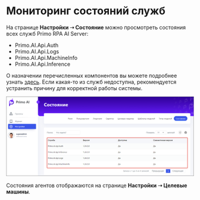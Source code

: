 # Мониторинг состояний служб

На странице **Настройки ➝ Состояние** можно просмотреть состояния всех служб Primo RPA AI Server:
* Primo.AI.Api.Auth 
* Primo.AI.Api.Logs 
* Primo.AI.Api.MachineInfo
* Primo.AI.Api.Inference 

О назначении перечисленных компонентов вы можете подробнее узнать [здесь](https://github.com/PrimoRPA/Docs.Rus/blob/1299-%D0%BD%D0%B0%D0%BF%D0%B8%D1%81%D0%B0%D1%82%D1%8C-%D0%B4%D0%BE%D0%BA%D1%83%D0%BC%D0%B5%D0%BD%D1%82-%D0%BF%D0%BE-primoai/primo-ai/common/components.md). Если какая-то из служб недоступна, рекомендуется устранить причину для корректной работы системы.

![](<../../../.gitbook/assets1/primo-ai/statuses.png>)

Состояния агентов отображаются на странице **Настройки ➝ Целевые машины**.
